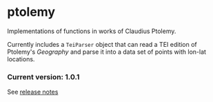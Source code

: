 # ptolemy

Implementations of functions in works of Claudius Ptolemy.

Currently includes a `TeiParser` object that can read a TEI edition of Ptolemy's *Geography* and parse it into a data set of points with lon-lat locations.


### Current version:  1.0.1

See [release notes](releases.md)
